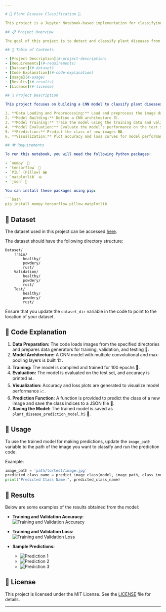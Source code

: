 ```yaml
---

# 🌿 Plant Disease Classification 🌿

This project is a Jupyter Notebook-based implementation for classifying plant diseases using a Convolutional Neural Network (CNN). The notebook demonstrates data preparation, model building, training, evaluation, and making predictions on new images.

## 📋 Project Overview

The goal of this project is to detect and classify plant diseases from images using deep learning techniques. The notebook uses TensorFlow and Keras to build and train a CNN model, evaluates its performance, and provides a function for predicting the class of new images.

## 📑 Table of Contents

- [Project Description](#-project-description)
- [Requirements](#-requirements)
- [Dataset](#-dataset)
- [Code Explanation](#-code-explanation)
- [Usage](#-usage)
- [Results](#-results)
- [License](#-license)

## 🚀 Project Description

This project focuses on building a CNN model to classify plant diseases into three categories: healthy 🌿, powdery mildew 🍂, and rust 🌰. The model is trained using a dataset of plant leaf images and evaluated on a separate test set. The notebook includes the following key steps:

1. **Data Loading and Preprocessing:** Load and preprocess the image data 📷.
2. **Model Building:** Define a CNN architecture 🏗️.
3. **Model Training:** Train the model using the training data and validate it using the validation data 🚀.
4. **Model Evaluation:** Evaluate the model’s performance on the test set 🔍.
5. **Prediction:** Predict the class of new images 🖼️.
6. **Visualization:** Plot accuracy and loss curves for model performance 📈.

## 🛠️ Requirements

To run this notebook, you will need the following Python packages:

- `numpy` 🧮
- `tensorflow` 🧠
- `PIL` (Pillow) 🖼️
- `matplotlib` 📊
- `json` 📄

You can install these packages using pip:

```bash
pip install numpy tensorflow pillow matplotlib
```

## 📂 Dataset

The dataset used in this project can be accessed [here](https://www.kaggle.com/datasets/rashikrahmanpritom/plant-disease-recognition-dataset).

The dataset should have the following directory structure:

```
Dataset/
    Train/
        healthy/
        powdery/
        rust/
    Validation/
        healthy/
        powdery/
        rust/
    Test/
        healthy/
        powdery/
        rust/
```

Ensure that you update the `dataset_dir` variable in the code to point to the location of your dataset.

## 🧩 Code Explanation

1. **Data Preparation:** The code loads images from the specified directories and prepares data generators for training, validation, and testing 📂.
2. **Model Architecture:** A CNN model with multiple convolutional and max-pooling layers is built 🏗️.
3. **Training:** The model is compiled and trained for 100 epochs 📅.
4. **Evaluation:** The model is evaluated on the test set, and accuracy is printed 📊.
5. **Visualization:** Accuracy and loss plots are generated to visualize model performance 📈.
6. **Prediction Function:** A function is provided to predict the class of a new image and save the class indices to a JSON file 📝.
7. **Saving the Model:** The trained model is saved as `plant_disease_prediction_model.h5` 💾.

## 🧩 Usage

To use the trained model for making predictions, update the `image_path` variable to the path of the image you want to classify and run the prediction code.

Example:

```python
image_path = 'path/to/test/image.jpg'
predicted_class_name = predict_image_class(model, image_path, class_indices)
print("Predicted Class Name:", predicted_class_name)
```

## 🎨 Results

Below are some examples of the results obtained from the model:

- **Training and Validation Accuracy:**  
  ![Training and Validation Accuracy](https://github.com/ManojKumarBVhi/Plant_Disease_Detection_and_Classifier/assets/135972453/b45f4827-1480-49d0-a62b-3d22431885ac)
  
- **Training and Validation Loss:**  
  ![Training and Validation Loss](https://github.com/ManojKumarBVhi/Plant_Disease_Detection_and_Classifier/assets/135972453/aae75681-6ef2-4b24-9826-be41b9a227e1)
  
- **Sample Predictions:**  
  - ![Prediction 1](https://github.com/ManojKumarBVhi/Plant_Disease_Detection_and_Classifier/assets/135972453/2b9ecaeb-ed7b-4806-914f-b4828618f9ef)
  - ![Prediction 2](https://github.com/ManojKumarBVhi/Plant_Disease_Detection_and_Classifier/assets/135972453/5fe43585-d382-4e2d-96fc-cde6086f03f4)
  - ![Prediction 3](https://github.com/ManojKumarBVhi/Plant_Disease_Detection_and_Classifier/assets/135972453/be1236b3-6580-41ea-9622-ff2efcedcb61)

## 📝 License

This project is licensed under the MIT License. See the [LICENSE](LICENSE) file for details.


---
```


